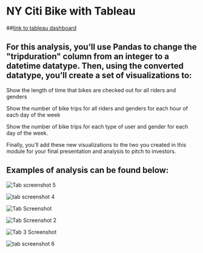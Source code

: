 # NY Citi Bike with Tableau

##[link to tableau dashboard](https://public.tableau.com/app/profile/taylor.mathieu)

## For this analysis, you’ll use Pandas to change the "tripduration" column from an integer to a datetime datatype. Then, using the converted datatype, you’ll create a set of visualizations to:

Show the length of time that bikes are checked out for all riders and genders

Show the number of bike trips for all riders and genders for each hour of each day of the week

Show the number of bike trips for each type of user and gender for each day of the week.

Finally, you’ll add these new visualizations to the two you created in this module for your final presentation and analysis to pitch to investors.


## Examples of analysis can be found below:

![Tab screenshot 5](https://user-images.githubusercontent.com/85597990/144120377-770e5d5c-08c8-4e4e-8879-5b070c4f079b.png)

![tab screenshot 4](https://user-images.githubusercontent.com/85597990/144120395-12083706-87ef-4320-a519-5e367b7871f9.png)

![Tab Screenshot](https://user-images.githubusercontent.com/85597990/144120414-6db465ac-3064-414f-822d-acdd742febfb.png)

![Tab Screenshot 2](https://user-images.githubusercontent.com/85597990/144120424-62db8d16-d3c9-43d8-a07d-7d36dcceb0e6.png)

![Tab 3 Screenshot](https://user-images.githubusercontent.com/85597990/144120440-c3fe954f-cc09-4234-aa77-4013cf2c4b83.png)

![tab screenshot 6](https://user-images.githubusercontent.com/85597990/144120451-ae2b4a6d-570f-4c5d-bf5b-95144a56917f.png)
